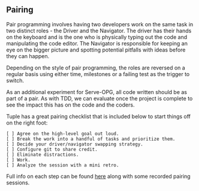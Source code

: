 ## Pairing

Pair programming involves having two developers work on the same task in two distinct roles - the Driver and the Navigator. The driver has their hands on the keyboard and is the one who is physically typing out the code and manipulating the code editor. The Navigator is responsible for keeping an eye on the bigger picture and spotting potential pitfalls with ideas before they can happen. 

Depending on the style of pair programming, the roles are reversed on a regular basis using either time, milestones or a failing test as the trigger to switch.

As an additional experiment for Serve-OPG, all code written should be as part of a pair. As with TDD, we can evaluate once the project is complete to see the impact this has on the code and the coders.

Tuple has a great pairing checklist that is included below to start things off on the right foot:

```text
[ ] Agree on the high-level goal out loud.
[ ] Break the work into a handful of tasks and prioritize them.
[ ] Decide your driver/navigator swapping strategy.
[ ] Configure git to share credit.
[ ] Eliminate distractions.
[ ] Work.
[ ] Analyze the session with a mini retro.
```

Full info on each step can be found [here](https://tuple.app/pair-programming-guide/template) along with some recorded pairing sessions.
